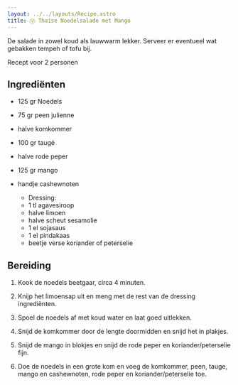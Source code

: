 ```yaml
---
layout: ../../layouts/Recipe.astro
title: Ⓥ Thaise Noedelsalade met Mango
---
```

D﻿e salade in zowel koud als lauwwarm lekker. Serveer er eventueel wat gebakken tempeh of tofu bij. 

R﻿ecept voor 2 personen

## Ingrediënten

* 1﻿25 gr Noedels
* 7﻿5 gr peen julienne
* h﻿alve komkommer
* 1﻿00 gr taugé
* h﻿alve rode peper
* 1﻿25 gr mango
* h﻿andje cashewnoten

  * D﻿ressing:
  * 1﻿ tl agavesiroop
  * h﻿alve limoen
  * h﻿alve scheut sesamolie
  * 1﻿ el sojasaus
  * 1﻿ el pindakaas
  * b﻿eetje verse koriander of peterselie

## Bereiding

1. K﻿ook de noedels beetgaar, circa 4 minuten.


2. K﻿nijp het limoensap uit en meng met de rest van de dressing ingrediënten. 
3. S﻿poel de noedels af met koud water en laat goed uitlekken. 
4. S﻿nijd de komkommer door de lengte doormidden en snijd het in plakjes. 
5. S﻿nijd de mango in blokjes en snijd de rode peper en koriander/peterselie fijn. 
6. D﻿oe de noedels in een grote kom en voeg de komkommer, peen, tauge, mango en cashewnoten, rode peper en koriander/peterselie toe.